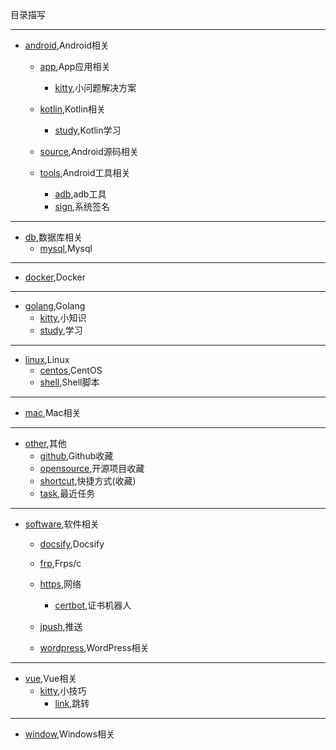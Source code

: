 目录描写

---

+ [android](android),Android相关
    - [app](android/app),App应用相关
        - [kitty](android/app/kitty),小问题解决方案

    - [kotlin](android/kotlin),Kotlin相关
        - [study](android/kotlin/study),Kotlin学习

    - [source](android/source),Android源码相关

    - [tools](android/tools),Android工具相关
        - [adb](android/tools/adb),adb工具
        - [sign](android/tools/sign),系统签名

---

+ [db](db),数据库相关
    - [mysql](db/mysql),Mysql

---

+ [docker](docker),Docker

---

+ [golang](golang),Golang
    - [kitty](golang/kitty),小知识
    - [study](golang/study),学习

---

+ [linux](linux),Linux
    - [centos](linux/centos),CentOS
    - [shell](linux/shell),Shell脚本

---

+ [mac](mac),Mac相关

---

+ [other](other),其他
    - [github](other/github),Github收藏
    - [opensource](other/opensource),开源项目收藏
    - [shortcut](other/shortcut),快捷方式(收藏)
    - [task](other/task),最近任务

---

+ [software](software),软件相关
    - [docsify](software/docsify),Docsify
    - [frp](software/frp),Frps/c
    - [https](software/https),网络
        - [certbot](software/https/certbot),证书机器人
    
    - [jpush](software/jpush),推送
    - [wordpress](software/wordpress),WordPress相关

---

+ [vue](vue),Vue相关
    - [kitty](vue/kitty),小技巧
        - [link](vue/kitty/link),跳转

---

+ [window](windows),Windows相关